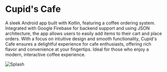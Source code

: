 # Cupid's Cafe
A sleek Android app built with Kotlin, featuring a coffee ordering system. Integrated with Google Firebase for backend support and using JSON architecture, the app allows users to easily add items to their cart and place orders. With a focus on intuitive design and smooth functionality, Cupid's Cafe ensures a delightful experience for cafe enthusiasts, offering rich flavor and convenience at your fingertips. Ideal for those who enjoy a modern, interactive coffee experience.


![Splash](https://github.com/user-attachments/assets/b500436b-ea1f-4bb3-b0f0-c0291b28d155)
